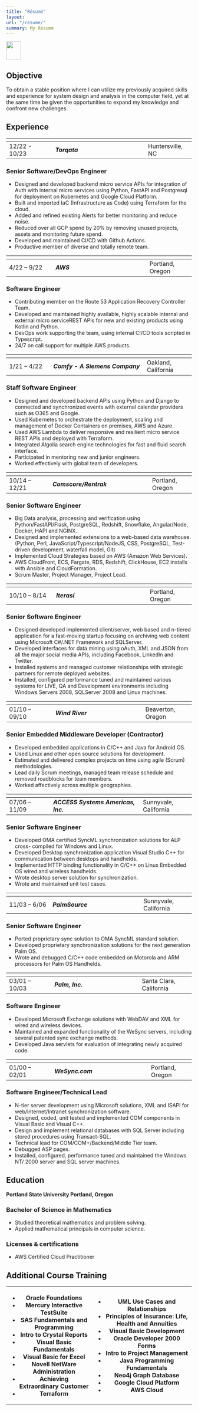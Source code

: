 ```yaml
---
title: "Résumé"
layout:
url: "/resume/"
summary: My Résumé
---
```


<a href="https://pwong.jaiken.com/pwong-resume-24.pdf" download="pwong-resume-24.pdf">
  <img src="https://pwong.jaiken.com/images/pdf-download-icon.png" width="40" height="50"></img>
</a>

## Objective

To obtain a stable position where I can utilize my previously acquired skills
and experience for system design and analysis in the computer field, yet at
the same time be given the opportunities to expand my knowledge and confront
new challenges.

## Experience

| <img width=150/> | <img width=350/> |                  |
| ---------------- | ---------------- | ---------------- |
| 12/22 - 10/23    | **_Torqata_**    | Huntersville, NC |

### Senior Software/DevOps Engineer

- Designed and developed backend micro service APIs for integration of Auth
  with internal micro services using Python, FastAPI and Postgresql for
  deployment on Kubernetes and Google Cloud Platform.
- Built and imported IaC (Infrastructure as Code) using Terraform for the
  cloud.
- Added and refined existing Alerts for better monitoring and reduce noise.
- Reduced over all GCP spend by 20% by removing unused projects, assets and
  monitoring future spend.
- Developed and maintained CI/CD with Github Actions.
- Productive member of diverse and totally remote team.

| <img width=150/> | <img width=350/> |                  |
| ---------------- | ---------------- | ---------------- |
| 4/22 – 9/22      | **_AWS_**        | Portland, Oregon |

### Software Engineer

- Contributing member on the Route 53 Application Recovery Controller Team.
- Developed and maintained highly available, highly scalable internal and
  external micro serviceREST APIs for new and existing products using Kotlin
  and Python.
- DevOps work supporting the team, using internal CI/CD tools scripted in
  Typescript.
- 24/7 on call support for multiple AWS products.

| <img width=150/> | <img width=350/>                |                     |
| ---------------- | ------------------------------- | ------------------- |
| 1/21 – 4/22      | **_Comfy - A Siemens Company_** | Oakland, California |

### Staff Software Engineer

- Designed and developed backend APIs using Python and Django to connected
  and synchronized events with external calendar providers such as O365 and
  Google.
- Used Kubernetes to orchestrate the deployment, scaling and management of
  Docker Containers on premises, AWS and Azure.
- Used AWS Lambda to deliver responsive and resilient micro service REST
  APIs and deployed with Terraform.
- Integrated Algolia search engine technologies for fast and fluid search
  interface.
- Participated in mentoring new and junior engineers.
- Worked effectively with global team of developers.

| <img width=150/> | <img width=350/>       |                  |
| ---------------- | ---------------------- | ---------------- |
| 10/14 – 12/21    | **_Comscore/Rentrak_** | Portland, Oregon |

### Senior Software Engineer

- Big Data analysis, processing and verification using Python/FastAPI/Flask,
  PostgreSQL, Redshift, Snowflake, Angular/Node, Docker, HAPI and NGINX.
- Designed and implemented extensions to a web-based data warehouse.
  (Python, Perl, JavaScript/Typescript/NodeJS, CSS, PostgreSQL, Test-driven
  development, waterfall model, Git)
- Implemented Cloud Strategies based on AWS (Amazon Web Services).
- AWS CloudFront, ECS, Fargate, RDS, Redshift, ClickHouse, EC2 installs with
  Ansible and CloudFormation.
- Scrum Master, Project Manager, Project Lead.

| <img width=150/> | <img width=350/> |                  |
| ---------------- | ---------------- | ---------------- |
| 10/10 – 8/14     | **_Iterasi_**    | Portland, Oregon |

### Senior Software Engineer

- Designed developed implemented client/server, web based and n-tiered
  application for a fast-moving startup focusing on archiving web content
  using Microsoft C#/.NET Framework and SQLServer.
- Developed interfaces for data mining using oAuth, XML and JSON from all
  the major social media APIs, including Facebook, LinkedIn and Twitter.
- Installed systems and managed customer relationships with strategic
  partners for remote deployed websites.
- Installed, configured performance tuned and maintained various systems for
  LIVE, QA and Development environments including Windows Servers 2008,
  SQLServer 2008 and Linux machines.

| <img width=150/> | <img width=350/> |                   |
| ---------------- | ---------------- | ----------------- |
| 01/10 – 09/10    | **_Wind River_** | Beaverton, Oregon |

### Senior Embedded Middleware Developer (Contractor)

- Developed embedded applications in C/C++ and Java for Android OS.
- Used Linux and other open source solutions for development.
- Estimated and delivered complex projects on time using agile (Scrum)
  methodologies.
- Lead daily Scrum meetings, managed team release schedule and removed
  roadblocks for team members.
- Worked affectively across multiple geographies.

| <img width=150/> | <img width=350/>                    |                       |
| ---------------- | ----------------------------------- | --------------------- |
| 07/06 – 11/09    | **_ACCESS Systems Americas, Inc._** | Sunnyvale, California |

### Senior Software Engineer

- Developed OMA certified SyncML synchronization solutions for ALP cross-
  compiled for Windows and Linux.
- Developed Desktop synchronization application Visual Studio C++ for
  communication between desktops and handhelds.
- Implemented HTTP binding functionality in C/C++ on Linux Embedded OS wired
  and wireless handhelds.
- Wrote desktop server solution for synchronization.
- Wrote and maintained unit test cases.

| <img width=150/> | <img width=350/> |                       |
| ---------------- | ---------------- | --------------------- |
| 11/03 – 6/06     | **_PalmSource_** | Sunnyvale, California |

### Senior Software Engineer

- Ported proprietary sync solution to OMA SyncML standard solution.
- Developed proprietary synchronization solutions for the next generation
  Palm OS.
- Wrote and debugged C/C++ code embedded on Motorola and ARM processors for
  Palm OS Handhelds.

| <img width=150/> | <img width=350/> |                         |
| ---------------- | ---------------- | ----------------------- |
| 03/01 – 10/03    | **_Palm, Inc._** | Santa Clara, California |

### Software Engineer

- Developed Microsoft Exchange solutions with WebDAV and XML for wired and
  wireless devices.
- Maintained and expanded functionality of the WeSync servers, including
  several patented sync exchange methods.
- Developed Java servlets for evaluation of integrating newly acquired code.

| <img width=150/> | <img width=350/> |                  |
| ---------------- | ---------------- | ---------------- |
| 01/00 – 02/01    | **_WeSync.com_** | Portland, Oregon |

### Software Engineer/Technical Lead

- N-tier server development using Microsoft solutions, XML and ISAPI for
  web/Internet/Intranet synchronization software.
- Designed, coded, unit tested and implemented COM components in Visual
  Basic and Visual C++.
- Design and implement relational databases with SQL Server including stored
  procedures using Transact-SQL.
- Technical lead for COM/COM+/Backend/Middle Tier team.
- Debugged ASP pages.
- Installed, configured, performance tuned and maintained the Windows NT/
  2000 server and SQL server machines.

## Education

**Portland State University
Portland, Oregon**

### Bachelor of Science in Mathematics

- Studied theoretical mathematics and problem solving.
- Applied mathematical principals in computer science.

### Licenses & certifications

- AWS Certified Cloud Practitioner

## Additional Course Training

<table>
  <tbody>
    <tr>
      <th>
        <ul>
          <li>Oracle Foundations</li>
          <li>Mercury Interactive TestSuite</li>
          <li>SAS Fundamentals and Programming</li>
          <li>Intro to Crystal Reports</li>
          <li>Visual Basic Fundamentals</li>
          <li>Visual Basic for Excel</li>
          <li>Novell NetWare Administration</li>
          <li>Achieving Extraordinary Customer</li>
          <li>Terraform</li>
        </ul>
      </th>
      <th>
        <ul>
          <li>UML Use Cases and Relationships</li>
          <li>Principles of Insurance: Life, Health and Annuities</li>
          <li>Visual Basic Development</li>
          <li>Oracle Developer 2000 Forms</li>
          <li>Intro to Project Management</li>
          <li>Java Programming Fundamentals</li>
          <li>Neo4j Graph Database</li>
          <li>Google Cloud Platform</li>
          <li>AWS Cloud</li>
        </ul>
      </th>
    </tr>
  </tbody>
</table>
